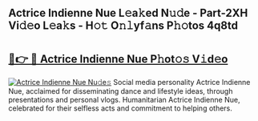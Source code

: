 ## Actrice Indienne Nue L𝚎a𝚔ed N𝚞𝚍e - Part-2XH Vi𝚍𝚎o L𝚎a𝚔s - H𝚘𝚝 O𝚗𝚕yf𝚊ns P𝚑𝚘tos 4q8td

# <h2><a href="http://kf3ri48.oniu.top/?m=Actrice+Indienne+Nue">🔗👉 🔴 Actrice Indienne Nue P𝚑ot𝚘𝚜 V𝚒d𝚎o</a></h2>

[![Actrice Indienne Nue Nu𝚍e𝚜](https://i.imgur.com/0qMVB7G.gif)](http://kf3ri48.oniu.top/?m=Actrice+Indienne+Nue)
Social media personality Actrice Indienne Nue, acclaimed for disseminating dance and lifestyle ideas, through presentations and personal vlogs. Humanitarian Actrice Indienne Nue, celebrated for their selfless acts and commitment to helping others.  
